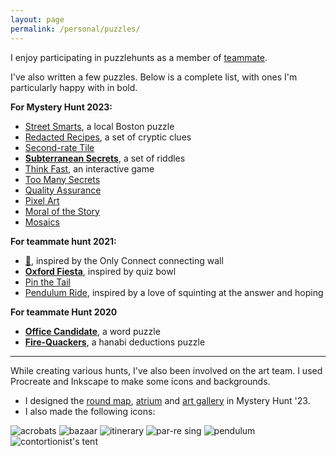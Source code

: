 ```yaml
---
layout: page
permalink: /personal/puzzles/
---
```

I enjoy participating in puzzlehunts as a member of [teammate](https://www.puzzles.wiki/wiki/Teammate).

I've also written a few puzzles. Below is a complete list, with ones I'm particularly happy with in bold.

**For Mystery Hunt 2023:**
* [Street Smarts](https://puzzles.mit.edu/2023/interestingthings.museum/puzzles/street-smarts), a local Boston puzzle
* [Redacted Recipes](https://puzzles.mit.edu/2023/puzzlefactory.place/basement/redacted-recipes), a set of cryptic clues
* [Second-rate Tile](https://puzzles.mit.edu/2023/puzzlefactory.place/basement/second-rate-tiles)
* [**Subterranean Secrets**](https://puzzles.mit.edu/2023/puzzlefactory.place/basement/subterranean-secrets), a set of riddles
* [Think Fast](https://puzzles.mit.edu/2023/puzzlefactory.place/basement/think-fast), an interactive game
* [Too Many Secrets](https://puzzles.mit.edu/2023/puzzlefactory.place/office/too-many-secrets)
* [Quality Assurance](https://puzzles.mit.edu/2023/puzzlefactory.place/factory-floor/quality-assurance)
* [Pixel Art](https://puzzles.mit.edu/2023/puzzlefactory.place/puzzles/pixel-art)
* [Moral of the Story](https://puzzles.mit.edu/2023/puzzlefactory.place/puzzles/moral-of-the-story)
* [Mosaics](https://puzzles.mit.edu/2023/puzzlefactory.place/puzzles/mosaics)


**For teammate hunt 2021:**
* [🔗](https://2021.teammatehunt.com/puzzles/link), inspired by the Only Connect connecting wall
* [**Oxford Fiesta**](https://2021.teammatehunt.com/puzzles/oxford-fiesta), inspired by quiz bowl
* [Pin the Tail](https://2021.teammatehunt.com/puzzles/pin-the-tail)
* [Pendulum Ride](https://2021.teammatehunt.com/puzzles/pendulum-ride), inspired by a love of squinting at the answer and hoping

**For teammate Hunt 2020**
  * [**Office Candidate**](https://2020.teammatehunt.com/puzzles/office-candidate), a word puzzle
  * [**Fire-Quackers**](https://2020.teammatehunt.com/puzzles/fire-quackers), a hanabi deductions puzzle

---

While creating various hunts, I've also been involved on the art team. I used Procreate and Inkscape to make some icons and backgrounds.
* I designed the [round map](https://puzzles.mit.edu/2023/interestingthings.museum), [atrium](https://puzzles.mit.edu/2023/interestingthings.museum/rounds/atrium) and [art gallery](https://puzzles.mit.edu/2023/interestingthings.museum/rounds/art) in Mystery Hunt '23.
* I also made the following icons:
<img src="{{ site.url }}/img/art/acrobat.jpg" alt="acrobats">
<img src="{{ site.url }}/img/art/bazaar.jpg" alt="bazaar">
<img src="{{ site.url }}/img/art/itinerary.jpg" alt="itinerary">
<img src="{{ site.url }}/img/art/par.jpg" alt="par-re sing">
<img src="{{ site.url }}/img/art/pendulum.jpg" alt="pendulum">
<img src="{{ site.url }}/img/art/tent.jpg" alt="contortionist's tent">

